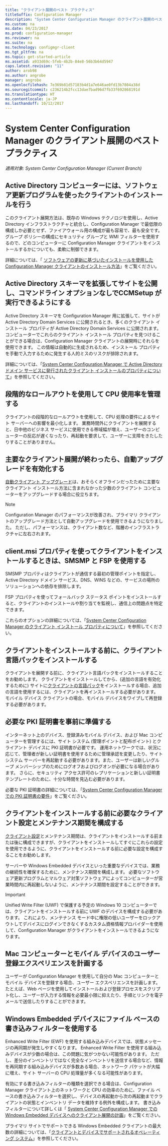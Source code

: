 ```yaml
---
title: "クライアント展開のベスト プラクティス"
titleSuffix: Configuration Manager
description: "System Center Configuration Manager のクライアント展開のベスト プラクティスを示します。"
ms.custom: na
ms.date: 04/23/2017
ms.prod: configuration-manager
ms.reviewer: na
ms.suite: na
ms.technology: configmgr-client
ms.tgt_pltfrm: na
ms.topic: get-started-article
ms.assetid: a933d69c-5feb-4b2b-84e8-56b3b64d5947
caps.latest.revision: "11"
author: arob98
ms.author: angrobe
manager: angrobe
ms.openlocfilehash: 7e369b81d57183b4d1a7e646ae0fd13b7804a38d
ms.sourcegitcommit: c236214b2fcc13dae7bad96d7fb33f692868191d
ms.translationtype: HT
ms.contentlocale: ja-JP
ms.lasthandoff: 10/12/2017
---
```

# <a name="best-practices-for-client-deployment-in-system-center-configuration-manager"></a>System Center Configuration Manager のクライアント展開のベスト プラクティス

*適用対象: System Center Configuration Manager (Current Branch)*


## <a name="use-software-update-based-client-installation-for-active-directory-computers"></a>Active Directory コンピューターには、ソフトウェア更新プログラムを使ったクライアントのインストールを行う  
 このクライアント展開方法は、既存の Windows テクノロジを使用し、Active Directory インフラストラクチャと統合し、Configuration Manager で最低限の構成しか必要とせず、ファイアウォール用の構成が最も容易で、最も安全です。 グループ ポリシーの構成にセキュリティ グループと WMI フィルターを使用するので、どのコンピューターに Configuration Manager クライアントをインストールするかについても、柔軟に制御できます。  

 詳細については、「 [ソフトウェアの更新に基づいたインストールを使用した Configuration Manager クライアントのインストール方法](../../../../core/clients/deploy/deploy-clients-to-windows-computers.md#BKMK_ClientSUP)」をご覧ください。  

## <a name="extend-the-active-directory-schema-and-publish-the-site-so-that-you-can-run-ccmsetup-without-command-line-options"></a>Active Directory スキーマを拡張してサイトを公開し、コマンドライン オプションなしでCCMSetup が実行できるようにする  
 Active Directory スキーマを Configuration Manager 用に拡張して、サイトが Active Directory Domain Services に公開されるとき、多くのクライアント インストール プロパティが Active Directory Domain Services に公開されます。 コンピューターでこれらのクライアント インストール プロパティを見つけることができる場合は、Configuration Manager クライアントの展開時にそれらを使用できます。 この情報は自動的に生成されるため、インストール プロパティを手動で入力するために発生する人的ミスのリスクが排除されます。  

 詳細については、「[System Center Configuration Manager で Active Directory ドメイン サービスに発行されたクライアント インストールのプロパティについて](../../../../core/clients/deploy/about-client-installation-properties-published-to-active-directory-domain-services.md)」を参照してください。  

## <a name="use-a-phased-rollout-to-manage-cpu-usage"></a>段階的なロールアウトを使用して CPU 使用率を管理する  
 クライアントの段階的なロールアウトを使用して、CPU 処理の要件によるサイト サーバーへの影響を最小化します。 業務時間外にクライアントを展開すると、日中他のビジネス サービスに使用できる帯域幅が増え、ユーザーのコンピューターの反応が遅くなったり、再起動を要求して、ユーザーに支障をきたしたりすることがありません。  

## <a name="enable-automatic-upgrade-after-your-main-client-deployment-has-finished"></a>主要なクライアント展開が終わったら、自動アップグレードを有効化する  
 [自動クライアント アップグレード](../../../../core/clients/manage/upgrade/upgrade-clients-for-windows-computers.md)は、おそらくオフラインだったために主要なクライアント インストール方法に含まれなかった少数のクライアント コンピューターをアップグレードする場合に役立ちます。 

> [!NOTE]  
>  Configuration Manager のパフォーマンスが改善され、プライマリ クライアントのアップグレード方法として自動アップグレードを使用できるようになりました。 ただし、パフォーマンスは、クライアント数など、階層のインフラストラクチャに左右されます。  


## <a name="use-smsmp-and-fsp-if-you-install-the-client-with-clientmsi-properties"></a>client.msi プロパティを使ってクライアントをインストールするときは、SMSMP と FSP を使用する  
 SMSMP プロパティはクライアントが通信する最初の管理ポイントを指定し、Active Directory ドメイン サービス、DNS、WINS などの、サービスの場所のソリューションへの依存を排除します。  

 FSP プロパティを使ってフォールバック ステータス ポイントをインストールすると、クライアントのインストールや割り当てを監視し、通信上の問題点を特定できます。  

 これらのオプションの詳細については、「[System Center Configuration Manager のクライアント インストール プロパティについて](../../../../core/clients/deploy/about-client-installation-properties.md)」を参照してください。  

## <a name="install-client-language-packs-before-you-install-the-clients"></a>クライアントをインストールする前に、クライアント言語パックをインストールする  
クライアントを展開する前に、クライアント言語パックをインストールすることをお勧めします。 クライアントをインストールしてから、(追加の言語を有効化するために) サイトに[クライアントの言語パック](../../../../core/servers/deploy/install/language-packs.md)をインストールする場合、追加の言語を使用するには、クライアントを再インストールする必要があります。 モバイル デバイス クライアントの場合、モバイル デバイスをワイプして再登録する必要があります。  

## <a name="prepare-required-pki-certificates-in-advance"></a>必要な PKI 証明書を事前に準備する  
 インターネット上のデバイス、登録済みモバイル デバイス、および Mac コンピューターを管理するには、サイト システム (管理ポイントと配布ポイント) とクライアント デバイスに PKI 証明書が必要です。 運用ネットワークでは、状況に応じて、管理者が新しい証明書を使用するために管理承認を変更したり、サイト システム サーバーを再起動する必要があります。また、ユーザーは新しいグループ メンバーシップのためにログオフおよびログオンが必要になる場合があります。 さらに、セキュリティ アクセス許可のレプリケーションと新しい証明書テンプレートのために、十分な時間を見込む必要があります。  

 必要な PKI 証明書の詳細については、「[System Center Configuration Manager での PKI 証明書の要件](../../../../core/plan-design/network/pki-certificate-requirements.md)」をご覧ください。  

## <a name="before-you-install-clients-configure-any-required-client-settings-and-maintenance-windows"></a>クライアントをインストールする前に必要なクライアント設定とメンテナンス期間を構成する  
 [クライアント設定](../../../../core/clients/deploy/configure-client-settings.md)とメンテナンス期間は、クライアントをインストールする前または後に構成できますが、クライアントをインストールしてすぐにこれらの設定を使用できるように、クライアントをインストールする前に必要な設定を構成することをお勧めします。 

 サーバーや Windows Embedded デバイスといった重要なデバイスでは、業務の継続性を確保するために、メンテナンス期間を構成します。 必要なソフトウェア更新プログラムとマルウェア対策ソフトウェアによってコンピューターが営業時間内に再起動しないように、メンテナンス期間を設定することができます。  

> [!IMPORTANT]  
>  Unified Write Filter (UWF) で保護する予定の Windows 10 コンピューターでは、クライアントをインストールする前に UWF のデバイスを構成する必要があります。 これにより、メンテナンス モード中に権限の低いユーザーをロックアウトしてデバイスにログインできなくするカスタム資格情報プロバイダーを使用して、Configuration Manager がクライアントをインストールできるようになります。  

## <a name="plan-your-user-enrollment-experience-for-mac-computers-and-mobile-devices"></a>Mac コンピューターとモバイル デバイスのユーザー登録エクスペリエンスを計画する   
 ユーザーが Configuration Manager を使用して自分の Mac コンピューターとモバイル デバイスを登録する場合、ユーザー エクスペリエンスを計画します。 たとえば、Web ページを使用してインストールおよび登録プロセスをスクリプト化し、ユーザーが入力する情報を必要最小限に抑えたり、手順とリンクを電子メールで送信したりすることができます。  

## <a name="use-file-based-write-filters-for-windows-embedded-devices"></a>Windows Embedded デバイスにファイル ベースの書き込みフィルターを使用する 
 Enhanced Write Filter (EWF) を使用する組み込みデバイスでは、状態メッセージの再同期が発生しやすくなります。 Enhanced Write Filter を使用する組み込みデバイスが少数の場合は、この問題に気がつかない可能性があります。 ただし、差分のインベントリではなく完全なインベントリを送信する場合など、情報を再同期する組み込みデバイスが多数ある場合、ネットワーク パケットが大幅に増え、サイト サーバーの CPU 処理量が多くなる可能性があります。  

 有効にする書き込みフィルターの種類を選択できる場合は、Configuration Manager クライアント上のネットワークと CPU の効率のために、ファイル ベースの書き込みフィルターを選択し、デバイスの再起動から次の再起動までクライアントの状態とインベントリ データを維持する例外を構成します。 書き込みフィルターについて詳しくは「   [System Center Configuration Manager での Windows Embedded デバイスへのクライアント展開の計画](../../../../core/clients/deploy/plan/planning-for-client-deployment-to-windows-embedded-devices.md)」をご覧ください。  

 プライマリ サイトでサポートできる Windows Embedded クライアントの最大数の詳細については、「[クライアントとデバイスでサポートされるオペレーティング システム](../../../../core/plan-design/configs/supported-operating-systems-for-clients-and-devices.md)」を参照してください。  
